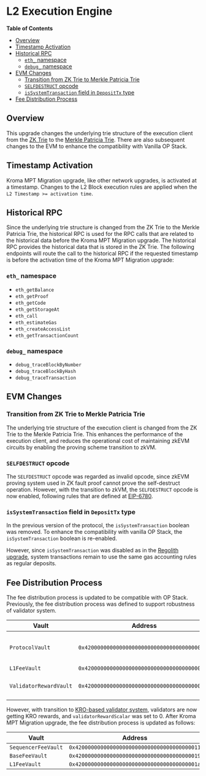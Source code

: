 # L2 Execution Engine

<!-- START doctoc generated TOC please keep comment here to allow auto update -->
<!-- DON'T EDIT THIS SECTION, INSTEAD RE-RUN doctoc TO UPDATE -->
**Table of Contents**

- [Overview](#overview)
- [Timestamp Activation](#timestamp-activation)
- [Historical RPC](#historical-rpc)
  - [`eth_` namespace](#eth_-namespace)
  - [`debug_` namespace](#debug_-namespace)
- [EVM Changes](#evm-changes)
  - [Transition from ZK Trie to Merkle Patricia Trie](#transition-from-zk-trie-to-merkle-patricia-trie)
  - [`SELFDESTRUCT` opcode](#selfdestruct-opcode)
  - [`isSystemTransaction` field in `DepositTx` type](#issystemtransaction-field-in-deposittx-type)
- [Fee Distribution Process](#fee-distribution-process)

<!-- END doctoc generated TOC please keep comment here to allow auto update -->

[g-zktrie]: ../../glossary.md#zk-trie
[g-mpt]: ../../glossary.md#merkle-patricia-trie
[validator-system]: ../validator-v2/overview.md

## Overview

This upgrade changes the underlying trie structure of the execution client from the [ZK Trie][g-zktrie] to the
[Merkle Patricia Trie][g-mpt]. There are also subsequent changes to the EVM to enhance the compatibility with
Vanilla OP Stack.

## Timestamp Activation

Kroma MPT Migration upgrade, like other network upgrades, is activated at a timestamp. Changes to the L2 Block execution
rules are applied when the `L2 Timestamp >= activation time`.

## Historical RPC

Since the underlying trie structure is changed from the ZK Trie to the Merkle Patricia Trie, the historical RPC is used
for the RPC calls that are related to the historical data before the Kroma MPT Migration upgrade. The historical RPC
provides the historical data that is stored in the ZK Trie. The following endpoints will route the call to the
historical RPC if the requested timestamp is before the activation time of the Kroma MPT Migration upgrade:

### `eth_` namespace

- `eth_getBalance`
- `eth_getProof`
- `eth_getCode`
- `eth_getStorageAt`
- `eth_call`
- `eth_estimateGas`
- `eth_createAccessList`
- `eth_getTransactionCount`

### `debug_` namespace

- `debug_traceBlockByNumber`
- `debug_traceBlockByHash`
- `debug_traceTransaction`

## EVM Changes

### Transition from ZK Trie to Merkle Patricia Trie

The underlying trie structure of the execution client is changed from the ZK Trie to the Merkle Patricia Trie. This
enhances the performance of the execution client, and reduces the operational cost of maintaining zkEVM circuits by
enabling the proving scheme transition to zkVM.

### `SELFDESTRUCT` opcode

The `SELFDESTRUCT` opcode was regarded as invalid opcode, since zkEVM proving system used in ZK fault proof cannot prove
the self-destruct operation. However, with the transition to zkVM, the `SELFDESTRUCT` opcode is now enabled, following
rules that are defined at [EIP-6780].

[EIP-6780]: https://eips.ethereum.org/EIPS/eip-6780

### `isSystemTransaction` field in `DepositTx` type

In the previous version of the protocol, the `isSystemTransaction` boolean was removed. To enhance the compatibility
with vanilla OP Stack, the `isSystemTransaction` boolean is re-enabled.

However, since `isSystemTransaction` was disabled as in the [Regolith upgrade](../regolith/overview.md), system
transactions remain to use the same gas accounting rules as regular deposits.

## Fee Distribution Process

The fee distribution process is updated to be compatible with OP Stack. Previously, the fee distribution process was
defined to support robustness of validator system.

| Vault                  | Address                                      | Amount                                                                |
|------------------------|----------------------------------------------|-----------------------------------------------------------------------|
| `ProtocolVault`        | `0x4200000000000000000000000000000000000006` | `(base_fee + priority_fee) * (10000 - validatorRewardScalar) / 10000` |
| `L1FeeVault`           | `0x4200000000000000000000000000000000000007` | `l1_cost`                                                             |
| `ValidatorRewardVault` | `0x4200000000000000000000000000000000000008` | `(base_fee + priority_fee) * validatorRewardScalar / 10000`           |

However, with transition to [KRO-based validator system][validator-system], validators are now getting KRO rewards,
and `validatorRewardScalar` was set to 0. After Kroma MPT Migration upgrade, the fee distribution process is updated
as follows:

| Vault               | Address                                      | Amount         |
|---------------------|----------------------------------------------|----------------|
| `SequencerFeeVault` | `0x4200000000000000000000000000000000000011` | `priority_fee` |
| `BaseFeeVault`      | `0x4200000000000000000000000000000000000019` | `base_fee`     |
| `L1FeeVault`        | `0x420000000000000000000000000000000000001a` | `l1_cost`      |
